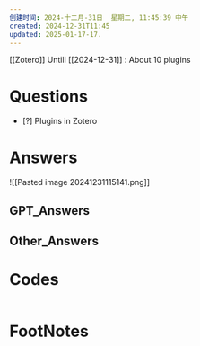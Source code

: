 ```yaml
---
创建时间: 2024-十二月-31日  星期二, 11:45:39 中午
created: 2024-12-31T11:45
updated: 2025-01-17-17.
---
```

[[Zotero]]
Untill [[2024-12-31]]  : About 10 plugins 
# Questions

- [?] Plugins in Zotero


# Answers
![[Pasted image 20241231115141.png]]

## GPT_Answers


## Other_Answers


# Codes

```python

```



# FootNotes
